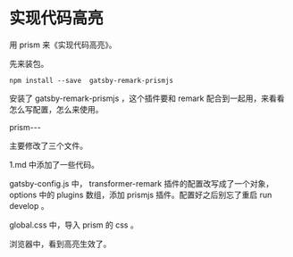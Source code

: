 # 实现代码高亮

用 prism 来《实现代码高亮》。

先来装包。

```
npm install --save  gatsby-remark-prismjs
```

安装了 gatsby-remark-prismjs ，这个插件要和 remark 配合到一起用，来看看怎么写配置，怎么来使用。

prism---

主要修改了三个文件。

1.md 中添加了一些代码。

gatsby-config.js 中， transformer-remark 插件的配置改写成了一个对象，options 中的 plugins 数组，添加 prismjs 插件。配置好之后别忘了重启 run develop 。

global.css 中，导入 prism 的 css 。


浏览器中，看到高亮生效了。
